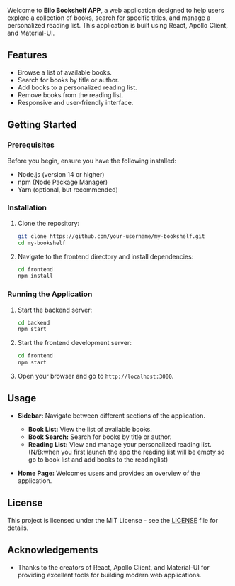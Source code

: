 

Welcome to **Ello Bookshelf APP**, a web application designed to help users explore a collection of books, search for specific titles, and manage a personalized reading list. This application is built using React, Apollo Client, and Material-UI.


## Features

- Browse a list of available books.
- Search for books by title or author.
- Add books to a personalized reading list.
- Remove books from the reading list.
- Responsive and user-friendly interface.

## Getting Started

### Prerequisites

Before you begin, ensure you have the following installed:

- Node.js (version 14 or higher)
- npm (Node Package Manager)
- Yarn (optional, but recommended)

### Installation

1. Clone the repository:
   ```bash
   git clone https://github.com/your-username/my-bookshelf.git
   cd my-bookshelf
   ```

2. Navigate to the frontend directory and install dependencies:
   ```bash
   cd frontend
   npm install
   ```

### Running the Application

1. Start the backend server:
   ```bash
   cd backend
   npm start
   ```

2. Start the frontend development server:
   ```bash
   cd frontend
   npm start
   ```

3. Open your browser and go to `http://localhost:3000`.

## Usage

- **Sidebar:** Navigate between different sections of the application.
  - **Book List:** View the list of available books.
  - **Book Search:** Search for books by title or author.
  - **Reading List:** View and manage your personalized reading list.(N/B:when you first launch the app the reading list will be empty so go to book list and add books to the readinglist)

- **Home Page:** Welcomes users and provides an overview of the application.


## License

This project is licensed under the MIT License - see the [LICENSE](LICENSE) file for details.

## Acknowledgements

- Thanks to the creators of React, Apollo Client, and Material-UI for providing excellent tools for building modern web applications.
